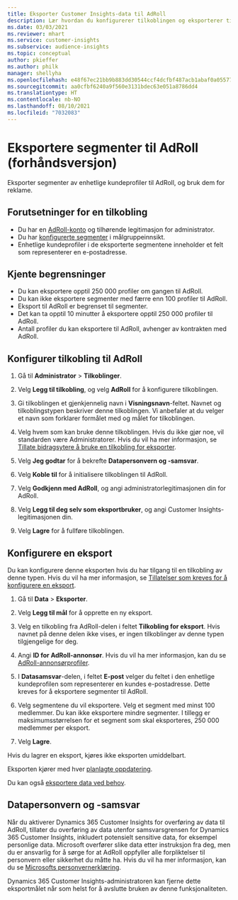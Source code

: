 ```yaml
---
title: Eksporter Customer Insights-data til AdRoll
description: Lær hvordan du konfigurerer tilkoblingen og eksporterer til AdRoll.
ms.date: 03/03/2021
ms.reviewer: mhart
ms.service: customer-insights
ms.subservice: audience-insights
ms.topic: conceptual
author: pkieffer
ms.author: philk
manager: shellyha
ms.openlocfilehash: e48f67ec21bb9b883dd30544ccf4dcfbf487acb1abaf0a0557764bc3d955e41a
ms.sourcegitcommit: aa0cfbf6240a9f560e3131bdec63e051a8786dd4
ms.translationtype: HT
ms.contentlocale: nb-NO
ms.lasthandoff: 08/10/2021
ms.locfileid: "7032083"
---
```

# <a name="export-segments-to-adroll-preview"></a>Eksportere segmenter til AdRoll (forhåndsversjon)

Eksporter segmenter av enhetlige kundeprofiler til AdRoll, og bruk dem for reklame. 

## <a name="prerequisites-for-a-connection"></a>Forutsetninger for en tilkobling

-   Du har en [AdRoll-konto](https://www.adroll.com/) og tilhørende legitimasjon for administrator.
-   Du har [konfigurerte segmenter](segments.md) i målgruppeinnsikt.
-   Enhetlige kundeprofiler i de eksporterte segmentene inneholder et felt som representerer en e-postadresse.

## <a name="known-limitations"></a>Kjente begrensninger

- Du kan eksportere opptil 250 000 profiler om gangen til AdRoll.
- Du kan ikke eksportere segmenter med færre enn 100 profiler til AdRoll. 
- Eksport til AdRoll er begrenset til segmenter.
- Det kan ta opptil 10 minutter å eksportere opptil 250 000 profiler til AdRoll. 
- Antall profiler du kan eksportere til AdRoll, avhenger av kontrakten med AdRoll.

## <a name="set-up-connection-to-adroll"></a>Konfigurer tilkobling til AdRoll

1. Gå til **Administrator** > **Tilkoblinger**.

1. Velg **Legg til tilkobling**, og velg **AdRoll** for å konfigurere tilkoblingen.

1. Gi tilkoblingen et gjenkjennelig navn i **Visningsnavn**-feltet. Navnet og tilkoblingstypen beskriver denne tilkoblingen. Vi anbefaler at du velger et navn som forklarer formålet med og målet for tilkoblingen.

1. Velg hvem som kan bruke denne tilkoblingen. Hvis du ikke gjør noe, vil standarden være Administratorer. Hvis du vil ha mer informasjon, se [Tillate bidragsytere å bruke en tilkobling for eksporter](connections.md#allow-contributors-to-use-a-connection-for-exports).

1. Velg **Jeg godtar** for å bekrefte **Datapersonvern og -samsvar**.

1. Velg **Koble til** for å initialisere tilkoblingen til AdRoll.

1. Velg **Godkjenn med AdRoll**, og angi administratorlegitimasjonen din for AdRoll. 

1. Velg **Legg til deg selv som eksportbruker**, og angi Customer Insights-legitimasjonen din.

1. Velg **Lagre** for å fullføre tilkoblingen.

## <a name="configure-an-export"></a>Konfigurere en eksport

Du kan konfigurere denne eksporten hvis du har tilgang til en tilkobling av denne typen. Hvis du vil ha mer informasjon, se [Tillatelser som kreves for å konfigurere en eksport](export-destinations.md#set-up-a-new-export).

1. Gå til **Data** > **Eksporter**.

1. Velg **Legg til mål** for å opprette en ny eksport.

1. Velg en tilkobling fra AdRoll-delen i feltet **Tilkobling for eksport**. Hvis navnet på denne delen ikke vises, er ingen tilkoblinger av denne typen tilgjengelige for deg.

1. Angi **ID for AdRoll-annonsør**. Hvis du vil ha mer informasjon, kan du se [AdRoll-annonsørprofiler](https://help.adroll.com/hc/articles/212011838-Advertiser-Profiles).

3. I **Datasamsvar**-delen, i feltet **E-post** velger du feltet i den enhetlige kundeprofilen som representerer en kundes e-postadresse. Dette kreves for å eksportere segmenter til AdRoll.

1. Velg segmentene du vil eksportere. Velg et segment med minst 100 medlemmer. Du kan ikke eksportere mindre segmenter. I tillegg er maksimumsstørrelsen for et segment som skal eksporteres, 250 000 medlemmer per eksport. 

1. Velg **Lagre**.

Hvis du lagrer en eksport, kjøres ikke eksporten umiddelbart.

Eksporten kjører med hver [planlagte oppdatering](system.md#schedule-tab). 

Du kan også [eksportere data ved behov](export-destinations.md#run-exports-on-demand). 


## <a name="data-privacy-and-compliance"></a>Datapersonvern og -samsvar

Når du aktiverer Dynamics 365 Customer Insights for overføring av data til AdRoll, tillater du overføring av data utenfor samsvarsgrensen for Dynamics 365 Customer Insights, inkludert potensielt sensitive data, for eksempel personlige data. Microsoft overfører slike data etter instruksjon fra deg, men du er ansvarlig for å sørge for at AdRoll oppfyller alle forpliktelser til personvern eller sikkerhet du måtte ha. Hvis du vil ha mer informasjon, kan du se [Microsofts personvernerklæring](https://go.microsoft.com/fwlink/?linkid=396732).

Dynamics 365 Customer Insights-administratoren kan fjerne dette eksportmålet når som helst for å avslutte bruken av denne funksjonaliteten.
